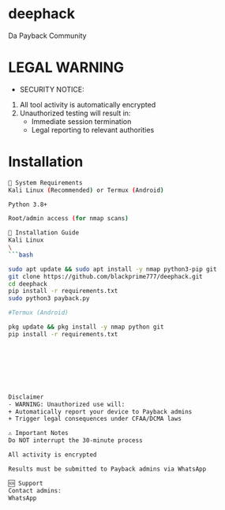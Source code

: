 # deephack
Da Payback Community 
# LEGAL WARNING
- SECURITY NOTICE:
1. All tool activity is automatically encrypted
2. Unauthorized testing will result in:
   - Immediate session termination
   - Legal reporting to relevant authorities

# Installation
```bash
📌 System Requirements
Kali Linux (Recommended) or Termux (Android)

Python 3.8+

Root/admin access (for nmap scans)

🚀 Installation Guide
Kali Linux
\
```bash

sudo apt update && sudo apt install -y nmap python3-pip git
git clone https://github.com/blackprime777/deephack.git
cd deephack
pip install -r requirements.txt
sudo python3 payback.py

#Termux (Android)

pkg update && pkg install -y nmap python git
pip install -r requirements.txt








Disclaimer
- WARNING: Unauthorized use will:
+ Automatically report your device to Payback admins
+ Trigger legal consequences under CFAA/DCMA laws

⚠️ Important Notes
Do NOT interrupt the 30-minute process

All activity is encrypted

Results must be submitted to Payback admins via WhatsApp

🆘 Support
Contact admins:
WhatsApp

